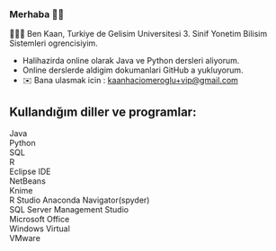 ### Merhaba 👋🏽

👨🏽‍💻 Ben Kaan, Turkiye de Gelisim Universitesi 3. Sinif Yonetim Bilisim Sistemleri ogrencisiyim.

- Halihazirda online olarak Java ve Python dersleri aliyorum.     
- Online derslerde aldigim dokumanlari GitHub a yukluyorum.     
- ✉️ Bana ulasmak icin : kaanhaciomeroglu+vip@gmail.com      

Kullandığım diller ve programlar:
-
Java    
Python  
SQL  
R   
Eclipse IDE     
NetBeans    
Knime   
R Studio
Anaconda Navigator(spyder)      
SQL Server Management Studio    
Microsoft Office        
Windows Virtual         
VMware  




